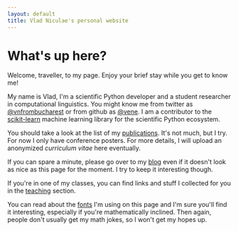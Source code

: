 ```yaml
---
layout: default
title: Vlad Niculae's personal website
---
```

# What's up here?
Welcome, traveller, to my page. Enjoy your brief stay while you get to
know me!

My name is Vlad, I'm a scientific Python developer and a student researcher
in computational linguistics. You might know me from twitter as
[@vnfrombucharest](https://www.twitter.com/vnfrombucharest) or from 
github as [@vene](https://www.github.com/vene). I am a contributor to the
[scikit-learn](http://scikit-learn.org) machine learning library for the
scientific Python ecosystem.

You should take a look at the list of my [publications](papers.html). It's not
much, but I try. For now I only have conference posters. For more details, I
will upload an anonymized *curriculum vitae* here eventually.

If you can spare a minute, please go over to my [blog](http://blog.vene.ro/)
even if it doesn't look as nice as this page for the moment. I try to keep it
interesting though.

If you're in one of my classes, you can find links and stuff I collected for
you in the [teaching](teaching.html) section.

You can read about the [fonts](fonts.html) I'm using on this page and I'm sure
you'll find it interesting, especially if you're mathematically inclined. Then
again, people don't usually get my math jokes, so I won't get my hopes up.

